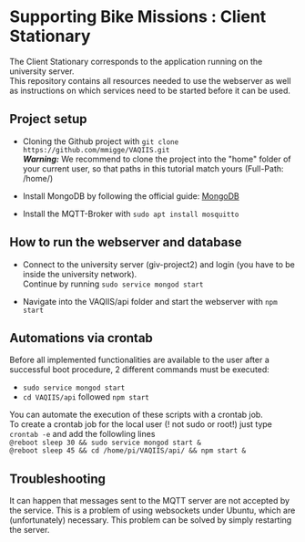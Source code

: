 # Supporting Bike Missions : Client Stationary

The Client Stationary corresponds to the application running on the university server. <br> This repository contains all resources needed to use the webserver as well as instructions on which services need to be started before it can be used. 

## Project setup
* Cloning the Github project with  `git clone https://github.com/mmigge/VAQIIS.git` <br>
**_Warning:_** We recommend to clone the project into the "home" folder of your current user,  so that paths in this tutorial match yours (Full-Path: /home/)

* Install MongoDB by following the official guide: [MongoDB](https://docs.mongodb.com/manual/tutorial/install-mongodb-on-ubuntu/)

* Install the MQTT-Broker with `sudo apt install mosquitto`


## How to run the webserver and database

* Connect to the university server (giv-project2) and login (you have to be inside the university network). <br> Continue by running `sudo service mongod start`
    
* Navigate into the VAQIIS/api folder and start the webserver with `npm start`

## Automations via crontab
Before all implemented functionalities are available to the user after a successful boot procedure, 2 different commands must be executed: 
* `sudo service mongod start`
* `cd VAQIIS/api` followed `npm start`

You can automate the execution of these scripts with a crontab job. <br> To create a crontab job for the local user (! not sudo or root!) just type `crontab -e` and add the followling lines <br>
`@reboot sleep 30 && sudo service mongod start &` <br>
`@reboot sleep 45 && cd /home/pi/VAQIIS/api/ && npm start &`<br>

## Troubleshooting
It can happen that messages sent to the MQTT server are not accepted by the service. This is a problem of using websockets under Ubuntu, which are (unfortunately) necessary. This problem can be solved by simply restarting the server.

